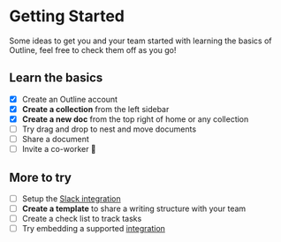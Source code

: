 # Getting Started

Some ideas to get you and your team started with learning the basics of Outline, feel free to check them off as you go!

## Learn the basics

- [x] Create an Outline account
- [x] **Create a collection** from the left sidebar
- [x] **Create a new doc** from the top right of home or any collection
- [ ] Try drag and drop to nest and move documents
- [ ] Share a document
- [ ] Invite a co-worker 👋

## More to try

- [ ] Setup the [Slack integration](/settings/integrations/slack)
- [ ] **Create a template** to share a writing structure with your team
- [ ] Create a check list to track tasks
- [ ] Try embedding a supported [integration](https://www.getoutline.com/integrations)